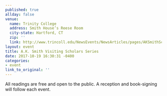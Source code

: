```yaml
---
published: true
allday: false
venue: 
  name: Trinity College
  address: Smith House’s Reese Room
  city-state: Hartford, CT
  zip: ''
  link: http://www.trincoll.edu/NewsEvents/NewsArticles/pages/AKSmithScheduleFall2017.aspx
layout: event
title: A.K. Smith Visiting Scholars Series
date: 2017-10-19 16:30:31 -0400
categories:
- event
link_to_original: ''
---
```



All readings are free and open to the public. A reception and book-signing will follow each event.
